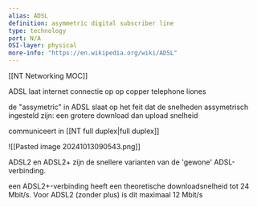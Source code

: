 ```yaml
---
alias: ADSL
definition: asymmetric digital subscriber line
type: technology
port: N/A
OSI-layer: physical
more-info: "https://en.wikipedia.org/wiki/ADSL"
---
```

[[NT Networking MOC]]

ADSL laat internet connectie op op copper telephone liones

de "assymetric" in ADSL slaat op het feit dat de snelheden assymetrisch ingesteld zijn: een grotere download dan upload snelheid

communiceert in [[NT full duplex|full duplex]]

![[Pasted image 20241013090543.png]]

ADSL2 en ADSL2+ zijn de snellere varianten van de 'gewone' ADSL-verbinding.

een ADSL2+-verbinding heeft een theoretische downloadsnelheid tot 24 Mbit/s. Voor ADSL2 (zonder plus) is dit maximaal 12 Mbit/s
